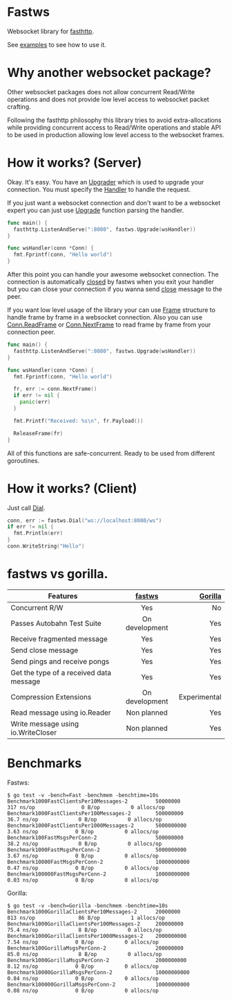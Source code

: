 # Fastws

Websocket library for [fasthttp](https://github.com/valyala/fasthttp).

See [examples](https://github.com/dgrr/fastws/blob/master/examples) to see how to use it.

# Why another websocket package?

Other websocket packages does not allow concurrent Read/Write operations
and does not provide low level access to websocket packet crafting.

Following the fasthttp philosophy this library tries to avoid extra-allocations
while providing concurrent access to Read/Write operations and stable API to be used
in production allowing low level access to the websocket frames.

# How it works? (Server)

Okay. It's easy. You have an
[Upgrader](https://godoc.org/github.com/dgrr/fastws#Upgrader)
which is used to upgrade your connection.
You must specify the
[Handler](https://godoc.org/github.com/dgrr/fastws#Upgrader.Handler)
to handle the request.

If you just want a websocket connection and don't want to be
a websocket expert you can just
use [Upgrade](https://godoc.org/github.com/dgrr/fastws#Upgrade) function parsing the
handler.

```go
func main() {
  fasthttp.ListenAndServe(":8080", fastws.Upgrade(wsHandler))
}

func wsHandler(conn *Conn) {
  fmt.Fprintf(conn, "Hello world")
}
```

After this point you can handle your awesome websocket connection.
The connection is automatically
[closed](https://github.com/dgrr/fastws/blob/master/upgrader.go#L80)
by fastws when you exit your handler but you can close
your connection if you wanna send
[close](https://godoc.org/github.com/dgrr/fastws#Conn.Close) message to the peer.

If you want low level usage of the library your can use
[Frame](https://godoc.org/github.com/dgrr/fastws#Frame) structure
to handle frame by frame in a websocket connection.
Also you can use
[Conn.ReadFrame](https://godoc.org/github.com/dgrr/fastws#Conn.ReadFrame) or
[Conn.NextFrame](https://godoc.org/github.com/dgrr/fastws#Conn.NextFrame) to read
frame by frame from your connection peer.

```go
func main() {
  fasthttp.ListenAndServe(":8080", fastws.Upgrade(wsHandler))
}

func wsHandler(conn *Conn) {
  fmt.Fprintf(conn, "Hello world")

  fr, err := conn.NextFrame()
  if err != nil {
    panic(err)
  }

  fmt.Printf("Received: %s\n", fr.Payload())

  ReleaseFrame(fr)
}
```

All of this functions are safe-concurrent. Ready to be used from different goroutines.

# How it works? (Client)

Just call [Dial](https://godoc.org/github.com/dgrr/fastws#Dial).

```go
conn, err := fastws.Dial("ws://localhost:8080/ws")
if err != nil {
  fmt.Println(err)
}
conn.WriteString("Hello")
```

# fastws vs gorilla.

| Features | [fastws](https://github.com/dgrr/fastws) | [Gorilla](https://github.com/savsgio/websocket)|
| --------------------------------------- |:--------------:| ------------:|
| Concurrent R/W                          | Yes            | No           |
| Passes Autobahn Test Suite              | On development | Yes          |
| Receive fragmented message              | Yes            | Yes          |
| Send close message                      | Yes            | Yes          |
| Send pings and receive pongs            | Yes            | Yes          |
| Get the type of a received data message | Yes            | Yes          |
| Compression Extensions                  | On development | Experimental |
| Read message using io.Reader            | Non planned    | Yes          |
| Write message using io.WriteCloser      | Non planned    | Yes          |

# Benchmarks

Fastws:

```
$ go test -v -bench=Fast -benchmem -benchtime=10s
Benchmark1000FastClientsPer10Messages-2         50000000               317 ns/op               0 B/op          0 allocs/op
Benchmark1000FastClientsPer100Messages-2        500000000               36.7 ns/op             0 B/op          0 allocs/op
Benchmark1000FastClientsPer1000Messages-2       5000000000               3.63 ns/op            0 B/op          0 allocs/op
Benchmark100FastMsgsPerConn-2                   500000000               38.2 ns/op             0 B/op          0 allocs/op
Benchmark1000FastMsgsPerConn-2                  5000000000               3.67 ns/op            0 B/op          0 allocs/op
Benchmark10000FastMsgsPerConn-2                 10000000000              0.47 ns/op            0 B/op          0 allocs/op
Benchmark100000FastMsgsPerConn-2                10000000000              0.03 ns/op            0 B/op          0 allocs/op
```

Gorilla:
```
$ go test -v -bench=Gorilla -benchmem -benchtime=10s
Benchmark1000GorillaClientsPer10Messages-2      20000000               813 ns/op              86 B/op          1 allocs/op
Benchmark1000GorillaClientsPer100Messages-2     200000000               75.4 ns/op             8 B/op          0 allocs/op
Benchmark1000GorillaClientsPer1000Messages-2    2000000000               7.54 ns/op            0 B/op          0 allocs/op
Benchmark100GorillaMsgsPerConn-2                200000000               85.0 ns/op             8 B/op          0 allocs/op
Benchmark1000GorillaMsgsPerConn-2               2000000000               8.12 ns/op            0 B/op          0 allocs/op
Benchmark10000GorillaMsgsPerConn-2              10000000000              0.84 ns/op            0 B/op          0 allocs/op
Benchmark100000GorillaMsgsPerConn-2             10000000000              0.08 ns/op            0 B/op          0 allocs/op
```
